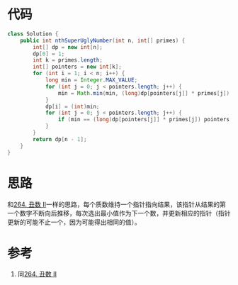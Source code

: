 # 代码

```java
class Solution {
    public int nthSuperUglyNumber(int n, int[] primes) {
        int[] dp = new int[n];
        dp[0] = 1;
        int k = primes.length;
        int[] pointers = new int[k];
        for (int i = 1; i < n; i++) {
            long min = Integer.MAX_VALUE;
            for (int j = 0; j < pointers.length; j++) {
                min = Math.min(min, (long)dp[pointers[j]] * primes[j]);
            }
            dp[i] = (int)min;
            for (int j = 0; j < pointers.length; j++) {
                if (min == (long)dp[pointers[j]] * primes[j]) pointers[j]++;
            }
        }
        return dp[n - 1];
    }
}
```

# 思路

和[264. 丑数 II](https://leetcode.cn/problems/ugly-number-ii/)一样的思路，每个质数维持一个指针指向结果，该指针从结果的第一个数字不断向后推移，每次选出最小值作为下一个数，并更新相应的指针（指针更新的可能不止一个，因为可能得出相同的值）。

# 参考

1. 同[264. 丑数 II](https://leetcode.cn/problems/ugly-number-ii/)
